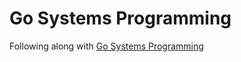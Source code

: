 # Go Systems Programming

Following along with [Go Systems Programming](https://www.amazon.com/Go-Systems-Programming-Master-programming/dp/1787125645)
